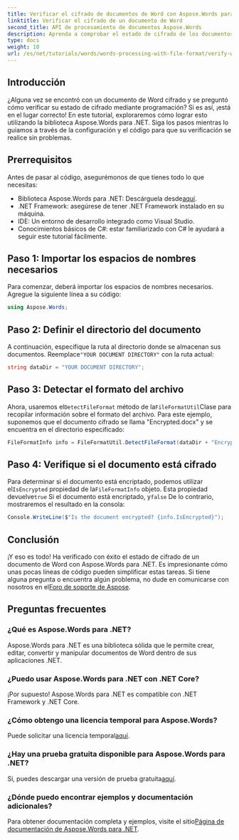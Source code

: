 ```yaml
---
title: Verificar el cifrado de documentos de Word con Aspose.Words para .NET
linktitle: Verificar el cifrado de un documento de Word
second_title: API de procesamiento de documentos Aspose.Words
description: Aprenda a comprobar el estado de cifrado de los documentos de Word en sus aplicaciones .NET mediante la potente biblioteca Aspose.Words. Este tutorial paso a paso cubre los requisitos previos, la implementación del código y preguntas frecuentes útiles.
type: docs
weight: 10
url: /es/net/tutorials/words/words-processing-with-file-format/verify-word-document-encryption/
---
```

## Introducción

¿Alguna vez se encontró con un documento de Word cifrado y se preguntó cómo verificar su estado de cifrado mediante programación? Si es así, ¡está en el lugar correcto! En este tutorial, exploraremos cómo lograr esto utilizando la biblioteca Aspose.Words para .NET. Siga los pasos mientras lo guiamos a través de la configuración y el código para que su verificación se realice sin problemas.

## Prerrequisitos

Antes de pasar al código, asegurémonos de que tienes todo lo que necesitas:

- Biblioteca Aspose.Words para .NET: Descárguela desde[aquí](https://releases.aspose.com/words/net/).
- .NET Framework: asegúrese de tener .NET Framework instalado en su máquina.
- IDE: Un entorno de desarrollo integrado como Visual Studio.
- Conocimientos básicos de C#: estar familiarizado con C# le ayudará a seguir este tutorial fácilmente.

## Paso 1: Importar los espacios de nombres necesarios

Para comenzar, deberá importar los espacios de nombres necesarios. Agregue la siguiente línea a su código:

```csharp
using Aspose.Words;
```

## Paso 2: Definir el directorio del documento

 A continuación, especifique la ruta al directorio donde se almacenan sus documentos. Reemplace`"YOUR DOCUMENT DIRECTORY"` con la ruta actual:

```csharp
string dataDir = "YOUR DOCUMENT DIRECTORY";
```

## Paso 3: Detectar el formato del archivo

 Ahora, usaremos el`DetectFileFormat` método de la`FileFormatUtil`Clase para recopilar información sobre el formato del archivo. Para este ejemplo, suponemos que el documento cifrado se llama "Encrypted.docx" y se encuentra en el directorio especificado:

```csharp
FileFormatInfo info = FileFormatUtil.DetectFileFormat(dataDir + "Encrypted.docx");
```

## Paso 4: Verifique si el documento está cifrado

 Para determinar si el documento está encriptado, podemos utilizar el`IsEncrypted` propiedad de la`FileFormatInfo` objeto. Esta propiedad devuelve`true` Si el documento está encriptado, y`false` De lo contrario, mostraremos el resultado en la consola:

```csharp
Console.WriteLine($"Is the document encrypted? {info.IsEncrypted}");
```

## Conclusión

 ¡Y eso es todo! Ha verificado con éxito el estado de cifrado de un documento de Word con Aspose.Words para .NET. Es impresionante cómo unas pocas líneas de código pueden simplificar estas tareas. Si tiene alguna pregunta o encuentra algún problema, no dude en comunicarse con nosotros en el[Foro de soporte de Aspose](https://forum.aspose.com/c/words/8).

## Preguntas frecuentes

### ¿Qué es Aspose.Words para .NET?
Aspose.Words para .NET es una biblioteca sólida que le permite crear, editar, convertir y manipular documentos de Word dentro de sus aplicaciones .NET.

### ¿Puedo usar Aspose.Words para .NET con .NET Core?
¡Por supuesto! Aspose.Words para .NET es compatible con .NET Framework y .NET Core.

### ¿Cómo obtengo una licencia temporal para Aspose.Words?
 Puede solicitar una licencia temporal[aquí](https://purchase.aspose.com/temporary-license/).

### ¿Hay una prueba gratuita disponible para Aspose.Words para .NET?
 Sí, puedes descargar una versión de prueba gratuita[aquí](https://releases.aspose.com/).

### ¿Dónde puedo encontrar ejemplos y documentación adicionales?
 Para obtener documentación completa y ejemplos, visite el sitio[Página de documentación de Aspose.Words para .NET](https://reference.aspose.com/words/net/).